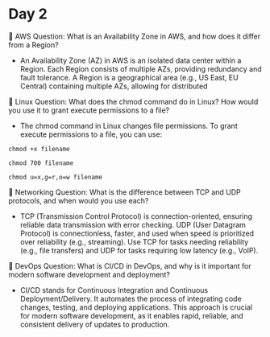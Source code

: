# Day 2

🔸 AWS Question:
What is an Availability Zone in AWS, and how does it differ from a Region?
- An Availability Zone (AZ) in AWS is an isolated data center within a Region. Each Region consists of multiple AZs, providing redundancy and fault tolerance. A Region is a geographical area (e.g., US East, EU Central) containing multiple AZs, allowing for distributed


🔸 Linux Question:
What does the chmod command do in Linux? How would you use it to grant execute permissions to a file?
- The chmod command in Linux changes file permissions. To grant execute permissions to a file, you can use:
```
chmod +x filename
```
```
chmod 700 filename
```
```
chmod u=x,g=r,o=w filename
```


🔸 Networking Question:
What is the difference between TCP and UDP protocols, and when would you use each?
- TCP (Transmission Control Protocol) is connection-oriented, ensuring reliable data transmission with error checking. UDP (User Datagram Protocol) is connectionless, faster, and used when speed is prioritized over reliability (e.g., streaming). Use TCP for tasks needing reliability (e.g., file transfers) and UDP for tasks requiring low latency (e.g., VoIP).


🔸 DevOps Question:
What is CI/CD in DevOps, and why is it important for modern software development and deployment?
- CI/CD stands for Continuous Integration and Continuous Deployment/Delivery. It automates the process of integrating code changes, testing, and deploying applications. This approach is crucial for modern software development, as it enables rapid, reliable, and consistent delivery of updates to production.
